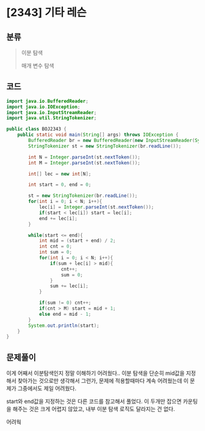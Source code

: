 # [2343] 기타 레슨

## 분류
> 이분 탐색
>
> 매개 변수 탐색

## 코드
```java
import java.io.BufferedReader;
import java.io.IOException;
import java.io.InputStreamReader;
import java.util.StringTokenizer;

public class BOJ2343 {
    public static void main(String[] args) throws IOException {
        BufferedReader br = new BufferedReader(new InputStreamReader(System.in));
        StringTokenizer st = new StringTokenizer(br.readLine());

        int N = Integer.parseInt(st.nextToken());
        int M = Integer.parseInt(st.nextToken());

        int[] lec = new int[N];

        int start = 0, end = 0;

        st = new StringTokenizer(br.readLine());
        for(int i = 0; i < N; i++){
            lec[i] = Integer.parseInt(st.nextToken());
            if(start < lec[i]) start = lec[i];
            end += lec[i];
        }

        while(start <= end){
            int mid = (start + end) / 2;
            int cnt = 0;
            int sum = 0;
            for(int i = 0; i < N; i++){
                if(sum + lec[i] > mid){
                    cnt++;
                    sum = 0;
                }
                sum += lec[i];
            }

            if(sum != 0) cnt++;
            if(cnt > M) start = mid + 1;
            else end = mid - 1;
        }
        System.out.println(start);
    }
}
```

## 문제풀이

이게 어째서 이분탐색인지 정말 이해하기 어려웠다.. 
이분 탐색을 단순히 mid값을 지정해서 찾아가는 것으로만 생각해서 그런가, 문제에 적용할때마다 계속 어려웠는데 이 문제가 그중에서도 제일 어려웠다.

start와 end값을 지정하는 것은 다른 코드를 참고해서 풀었다. 이 두개만 잡으면 카운팅을 해주는 것은 크게 어렵지 않았고, 내부 이분 탐색 로직도 달라지는 건 없다.

 어려웍
